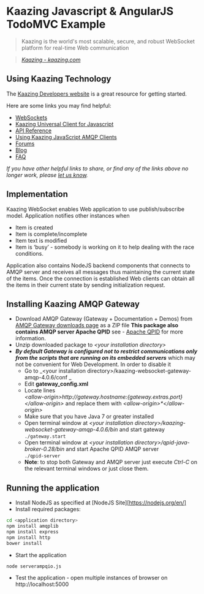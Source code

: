 # Kaazing Javascript & AngularJS TodoMVC Example

> Kaazing is the world's most scalable, secure, and robust WebSocket platform for real-time Web communication

> _[Kaazing - kaazing.com][1]_


## Using Kaazing Technology
The [Kaazing Developers website][2] is a great resource for getting started.

Here are some links you may find helpful:

* [WebSockets][3]
* [Kaazing Universal Client for Javascript][4]
* [API Reference][5]
* [Using Kaazing JavaScript AMQP Clients][6]
* [Forums][7]
* [Blog][8]
* [FAQ][9]


_If you have other helpful links to share, or find any of the links above no longer work, please [let us know][10]._

## Implementation
Kaazing WebSocket enables Web application to use publish/subscribe model. Application notifies other instances when
- Item is created
- Item is complete/incomplete
- Item text is modified
- Item is ‘busy’ - somebody is working on it to help dealing with the race conditions.

Application also contains NodeJS backend components that connects to AMQP server and receives all messages thus maintaining the current state of the items. Once the connection is established Web clients can obtain all the items in their current state by sending initialization request.

## Installing Kaazing AMQP Gateway
- Download AMQP Gateway (Gateway + Documentation + Demos) from  [AMQP Gateway downloads page][11] as a ZIP file
	**This package also contains AMQP server Apache QPID** see - [Apache QPID][12] for more information.
- Unzip downloaded package to _\<your installation directory\>_
- **_By default Gateway is configured not to restrict communications only from the scripts that are running on its embedded servers_** which may not be convenient for Web Development. In order to disable it
	- Go to _\<your installation directory\>/kaazing-websocket-gateway-amqp-4.0.6/conf _
	- Edit __gateway\_config.xml__
	- Locate lines  
		_\<allow-origin>http://${gateway.hostname}:${gateway.extras.port}\</allow-origin>_
and replace them with 
		_\<allow-origin>\*\</allow-origin>_
	- Make sure that you have Java 7 or greater installed
	- Open terminal window at _\<your installation directory\>/kaazing-websocket-gateway-amqp-4.0.6/bin_ and start gateway  
		`./gateway.start`
	- Open terminal window at _\<your installation directory\>/qpid-java-broker-0.28/bin_ and start Apache QPID AMQP server  
		`./qpid-server`
	- **Note**: to stop both Gateway and AMQP server just execute _Ctrl-C_ on the relevant terminal windows or just close them.  
## Running the application
- Install NodeJS as specified at [NodeJS Site][https://nodejs.org/en/]
- Install required packages:

```bash
cd <application directory>
npm install amqplib
npm install express
npm install http
bower install
```

- Start the application

```bash
node serverampqio.js
```

- Test the application - open multiple instances of browser on http://localhost:5000



[1]:	http://kaazing.com/
[2]:	http://developer.kaazing.com/
[3]:	http://websocket.org
[4]:	https://github.com/kaazing/universal-client/tree/develop/javascript
[5]:	http://developer.kaazing.com/documentation/amqp/4.0/apidoc/client/javascript/amqp/index.html
[6]:	http://developer.kaazing.com/documentation/amqp/4.0/dev-js/p_dev_js_client.html
[7]:	http://developer.kaazing.com/forums/
[8]:	http://blog.kaazing.com/
[9]:	http://developer.kaazing.com/documentation/faq.html
[10]:	https://github.com/kaazing/tutorials/issues
[11]:	http://developer.kaazing.com/downloads/amqp-edition-download/
[12]:	https://qpid.apache.org/